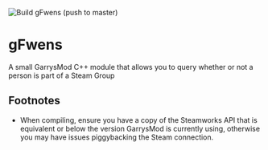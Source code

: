 ![Build gFwens (push to master)](https://github.com/TeddiO/gFwens/workflows/Build%20gFwens%20(push%20to%20master)/badge.svg)

# gFwens
A small GarrysMod C++ module that allows you to query whether or not a person is part of a Steam Group

## Footnotes
- When compiling, ensure you have a copy of the Steamworks API that is equivalent or below the version GarrysMod is currently using, otherwise you may have issues piggybacking the Steam connection. 
